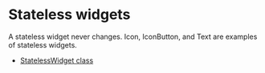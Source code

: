 # Stateless widgets

A stateless widget never changes. Icon, IconButton, and Text are examples of stateless widgets.

- [StatelessWidget class](https://api.flutter.dev/flutter/widgets/StatelessWidget-class.html)
